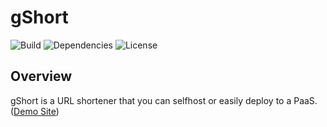 # gShort

![Build](https://github.com/someone-stole-my-name/gShort/workflows/Build/badge.svg)
![Dependencies](https://img.shields.io/librariesio/github/someone-stole-my-name/gShort)
![License](https://img.shields.io/github/license/someone-stole-my-name/gShort?color=green)

## Overview

gShort is a URL shortener that you can selfhost or easily deploy to a PaaS. ([Demo Site][gshort_demo_site])

[gshort_demo_site]:https://gshort.christiansegundo.com
